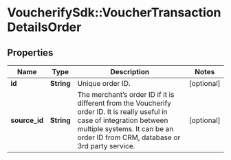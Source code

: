# VoucherifySdk::VoucherTransactionDetailsOrder

## Properties

| Name | Type | Description | Notes |
| ---- | ---- | ----------- | ----- |
| **id** | **String** | Unique order ID. | [optional] |
| **source_id** | **String** | The merchant’s order ID if it is different from the Voucherify order ID. It is really useful in case of integration between multiple systems. It can be an order ID from CRM, database or 3rd party service. | [optional] |

